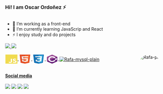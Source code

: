### Hi! I am Oscar Ordoñez ⚡
##

- 🔭 I’m working as a front-end
- 🌱 I’m currently learning JavaScrip and React
- ⚡ I enjoy study and do projects


<!-- My GitHub summary card -->
<div align="left">
  <a href="https://github.com/Oscoco">
  <img height="160em" src="https://github-readme-stats.vercel.app/api?username=Oscoco&show_icons=true&theme=github_dark&include_all_commits=true&count_private=true"/>
  <img height="160em" src="https://github-readme-stats.vercel.app/api/top-langs/?username=Oscoco&layout=compact&langs_count=7&theme=github_dark"/>
</div>
  
  <br>
<!-- Programming languages I study   -->
 <div style="display: inline_block">
  <img align="center" alt="Rafa-Js" height="30" width="40" src="https://raw.githubusercontent.com/devicons/devicon/master/icons/javascript/javascript-plain.svg">
  <img align="center" alt="Rafa-HTML" height="30" width="40" src="https://raw.githubusercontent.com/devicons/devicon/master/icons/html5/html5-original.svg">
  <img align="center" alt="Rafa-CSS" height="30" width="40" src="https://raw.githubusercontent.com/devicons/devicon/master/icons/css3/css3-original.svg">
  <img align="center" alt="Rafa-Csharp" height="30" width="40" src="https://raw.githubusercontent.com/devicons/devicon/master/icons/csharp/csharp-original.svg">
  <img align="center" alt="Rafa-mysql-plain" height="30" width="40" src="https://cdn.jsdelivr.net/gh/devicons/devicon/icons/mysql/mysql-plain.svg">
  <img align="right" alt="Rafa-pic" height="80" style="border-radius:5rem;" src="https://user-images.githubusercontent.com/68881899/162592713-d3b847f4-7ebf-4706-8c49-ce04c403c1d4.png">
        
          
</div>
  
  ##
  <!--   Social media -->
#### Social media
  <div>
   <a href="https://api.whatsapp.com/send?phone=+503 6308 6438&text=Hola, Necesito más información para dar inicio a mi proyecto!" target="_blank"><img src="https://img.shields.io/badge/WhatsApp-25D366?style=for-the-badge&logo=whatsapp&logoColor=white" target="_blank"></a>
   <a href="www.linkedin.com/in/oscar-gonzalez-311339224" target="_blank"><img src="https://img.shields.io/badge/-LinkedIn-%230077B5?style=for-the-badge&logo=linkedin&logoColor=white" target="_blank"></a>
   <a href = "mailto:oscargonz150@gmail.com?Subject=Quiero%20saber%20mas%20de%20ti"><img src="https://img.shields.io/badge/Gmail-D14836?style=for-the-badge&logo=gmail&logoColor=white"
    target="_blank"></a>
      <a href="https://www.instagram.com/oscar4.7/" target="_blank"><img src="https://img.shields.io/badge/-Instagram-%23E4405F?style=for-the-badge&logo=instagram&logoColor=white" target="_blank"></a>
